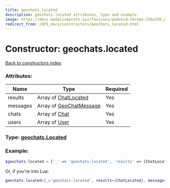 ```yaml
---
title: geochats.located
description: geochats.located attributes, type and example
image: https://docs.madelineproto.xyz/favicons/android-chrome-256x256.png
redirect_from: /API_docs/constructors/geochats_located.html
---
```

# Constructor: geochats.located  
[Back to constructors index](index.md)



### Attributes:

| Name     |    Type       | Required |
|----------|---------------|----------|
|results|Array of [ChatLocated](../types/ChatLocated.md) | Yes|
|messages|Array of [GeoChatMessage](../types/GeoChatMessage.md) | Yes|
|chats|Array of [Chat](../types/Chat.md) | Yes|
|users|Array of [User](../types/User.md) | Yes|



### Type: [geochats.Located](../types/geochats.Located.md)


### Example:

```php
$geochats.located = ['_' => 'geochats.located', 'results' => [ChatLocated, ChatLocated], 'messages' => [GeoChatMessage, GeoChatMessage], 'chats' => [Chat, Chat], 'users' => [User, User]];
```  


Or, if you're into Lua:

```lua
geochats.located={_='geochats.located', results={ChatLocated}, messages={GeoChatMessage}, chats={Chat}, users={User}}

```


